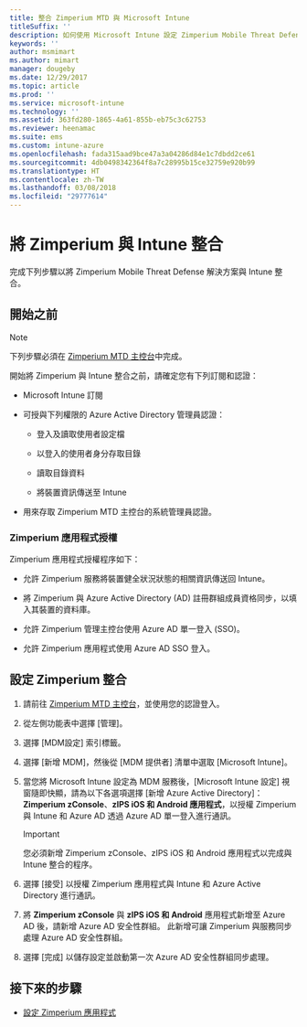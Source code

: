 ```yaml
---
title: 整合 Zimperium MTD 與 Microsoft Intune
titleSuffix: ''
description: 如何使用 Microsoft Intune 設定 Zimperium Mobile Threat Defense (MTD) 解決方案，來控制行動裝置對公司資源的存取。
keywords: ''
author: msmimart
ms.author: mimart
manager: dougeby
ms.date: 12/29/2017
ms.topic: article
ms.prod: ''
ms.service: microsoft-intune
ms.technology: ''
ms.assetid: 363fd280-1865-4a61-855b-eb75c3c62753
ms.reviewer: heenamac
ms.suite: ems
ms.custom: intune-azure
ms.openlocfilehash: fada315aad9bce47a3a04286d84e1c7dbdd2ce61
ms.sourcegitcommit: 4db0498342364f8a7c28995b15ce32759e920b99
ms.translationtype: HT
ms.contentlocale: zh-TW
ms.lasthandoff: 03/08/2018
ms.locfileid: "29777614"
---
```

# <a name="integrate-zimperium-with-intune"></a>將 Zimperium 與 Intune 整合

完成下列步驟以將 Zimperium Mobile Threat Defense 解決方案與 Intune 整合。

## <a name="before-you-begin"></a>開始之前

> [!NOTE]
> 下列步驟必須在 [Zimperium MTD 主控台](https://staging2-console.zimperium.com)中完成。

開始將 Zimperium 與 Intune 整合之前，請確定您有下列訂閱和認證：

-   Microsoft Intune 訂閱

-   可授與下列權限的 Azure Active Directory 管理員認證：

    -   登入及讀取使用者設定檔

    -   以登入的使用者身分存取目錄

    -   讀取目錄資料

    -   將裝置資訊傳送至 Intune

-   用來存取 Zimperium MTD 主控台的系統管理員認證。

### <a name="zimperium-app-authorization"></a>Zimperium 應用程式授權

Zimperium 應用程式授權程序如下：

-   允許 Zimperium 服務將裝置健全狀況狀態的相關資訊傳送回 Intune。

-   將 Zimperium 與 Azure Active Directory (AD) 註冊群組成員資格同步，以填入其裝置的資料庫。

-   允許 Zimperium 管理主控台使用 Azure AD 單一登入 (SSO)。

-   允許 Zimperium 應用程式使用 Azure AD SSO 登入。

## <a name="to-set-up-zimperium-integration"></a>設定 Zimperium 整合

1.  請前往 [Zimperium MTD 主控台](https://staging2-console.zimperium.com)，並使用您的認證登入。

2.  從左側功能表中選擇 [管理]。

3.  選擇 [MDM設定] 索引標籤。

4.  選擇 [新增 MDM]，然後從 [MDM 提供者] 清單中選取 [Microsoft Intune]。

5.  當您將 Microsoft Intune 設定為 MDM 服務後，[Microsoft Intune 設定] 視窗隨即快顯，請為以下各選項選擇 [新增 Azure Active Directory]：**Zimperium zConsole**、**zIPS iOS 和 Android 應用程式**，以授權 Zimperium 與 Intune 和 Azure AD 透過 Azure AD 單一登入進行通訊。

    > [!IMPORTANT]
    > 您必須新增 Zimperium zConsole、zIPS iOS 和 Android 應用程式以完成與 Intune 整合的程序。

6.  選擇 [接受] 以授權 Zimperium 應用程式與 Intune 和 Azure Active Directory 進行通訊。

7.  將 **Zimperium zConsole** 與 **zIPS iOS 和 Android** 應用程式新增至 Azure AD 後，請新增 Azure AD 安全性群組。 此新增可讓 Zimperium 與服務同步處理 Azure AD 安全性群組。

8.  選擇 [完成] 以儲存設定並啟動第一次 Azure AD 安全性群組同步處理。

## <a name="next-steps"></a>接下來的步驟

-   [設定 Zimperium 應用程式](mtd-apps-ios-app-configuration-policy-add-assign.md)
